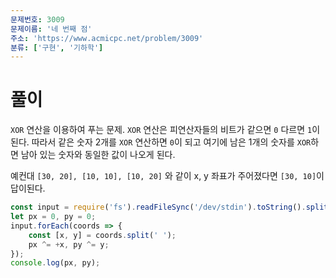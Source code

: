 ```yaml
---
문제번호: 3009
문제이름: '네 번째 점'
주소: 'https://www.acmicpc.net/problem/3009'
분류: ['구현', '기하학']
---
```


# 풀이

`XOR` 연산을 이용하여 푸는 문제. `XOR` 연산은 피연산자들의 비트가 같으면 `0` 다르면 `1`이 된다. 따라서 같은 숫자 2개를 `XOR` 연산하면 `0`이 되고 여기에 남은 1개의 숫자를 `XOR`하면 남아 있는 숫자와 동일한 값이 나오게 된다.

예컨대 `[30, 20], [10, 10], [10, 20]` 와 같이 x, y 좌표가 주어졌다면 `[30, 10]`이 답이된다.

```js
const input = require('fs').readFileSync('/dev/stdin').toString().split('\n');
let px = 0, py = 0;
input.forEach(coords => {
    const [x, y] = coords.split(' ');
    px ^= +x, py ^= y;
});
console.log(px, py);
```